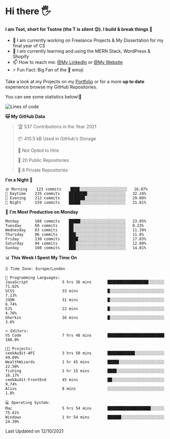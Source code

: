 # Hi there :raised_hand_with_fingers_splayed:
#### I am Tsot, short for Tsotne (the T is silent :wink:). I build & break things :space_invader:
- :telescope: I am currently working on Freelance Projects & My Dissertation for my final year of CS
- :seedling: I am currently learning and using the MERN Stack, WordPress & Shopify
- :mailbox: How to reach me: [@My LinkedIn](https://www.linkedin.com/in/tsotne-gvadzabia/) or [@My Website](https://tsotnegvadzabia.me/contact)
- :zap: Fun Fact: Big Fan of the :space_invader: emoji

Take a look at my Projects on my [Portfolio](https://tsotne.co.uk/) or for a more **up to date** experience browse my GitHub Repositories.

You can see some statistics below!:space_invader:
<!--START_SECTION:waka-->
![Lines of code](https://img.shields.io/badge/From%20Hello%20World%20I%27ve%20Written-3.5%20million%20lines%20of%20code-blue)

**🐱 My GitHub Data** 

> 🏆 537 Contributions in the Year 2021
 > 
> 📦 410.5 kB Used in GitHub's Storage 
 > 
> 🚫 Not Opted to Hire
 > 
> 📜 20 Public Repositories 
 > 
> 🔑 8 Private Repositories  
 > 
**I'm a Night 🦉** 

```text
🌞 Morning    123 commits    ████░░░░░░░░░░░░░░░░░░░░░   16.87% 
🌆 Daytime    235 commits    ████████░░░░░░░░░░░░░░░░░   32.24% 
🌃 Evening    212 commits    ███████░░░░░░░░░░░░░░░░░░   29.08% 
🌙 Night      159 commits    █████░░░░░░░░░░░░░░░░░░░░   21.81%

```
📅 **I'm Most Productive on Monday** 

```text
Monday       168 commits    █████░░░░░░░░░░░░░░░░░░░░   23.05% 
Tuesday      60 commits     ██░░░░░░░░░░░░░░░░░░░░░░░   8.23% 
Wednesday    83 commits     ██░░░░░░░░░░░░░░░░░░░░░░░   11.39% 
Thursday     86 commits     ███░░░░░░░░░░░░░░░░░░░░░░   11.8% 
Friday       130 commits    ████░░░░░░░░░░░░░░░░░░░░░   17.83% 
Saturday     94 commits     ███░░░░░░░░░░░░░░░░░░░░░░   12.89% 
Sunday       108 commits    ███░░░░░░░░░░░░░░░░░░░░░░   14.81%

```


📊 **This Week I Spent My Time On** 

```text
⌚︎ Time Zone: Europe/London

💬 Programming Languages: 
JavaScript               5 hrs 36 mins       ██████████████████░░░░░░░   71.82% 
SCSS                     33 mins             █░░░░░░░░░░░░░░░░░░░░░░░░   7.13% 
JSON                     31 mins             █░░░░░░░░░░░░░░░░░░░░░░░░   6.74% 
EJS                      22 mins             █░░░░░░░░░░░░░░░░░░░░░░░░   4.76% 
Gherkin                  16 mins             █░░░░░░░░░░░░░░░░░░░░░░░░   3.6%

🔥 Editors: 
VS Code                  7 hrs 48 mins       █████████████████████████   100.0%

🐱‍💻 Projects: 
ceekAudit-API            3 hrs 50 mins       ████████████░░░░░░░░░░░░░   49.09% 
WealthWizards            1 hr 45 mins        █████░░░░░░░░░░░░░░░░░░░░   22.58% 
fishing                  1 hr 15 mins        ████░░░░░░░░░░░░░░░░░░░░░   16.17% 
ceekAudit-FrontEnd       45 mins             ██░░░░░░░░░░░░░░░░░░░░░░░   9.74% 
Alios                    8 mins              ░░░░░░░░░░░░░░░░░░░░░░░░░   1.8%

💻 Operating System: 
Mac                      5 hrs 54 mins       ███████████████████░░░░░░   75.61% 
Windows                  1 hr 54 mins        ██████░░░░░░░░░░░░░░░░░░░   24.39%

```


 Last Updated on 12/10/2021
<!--END_SECTION:waka-->
